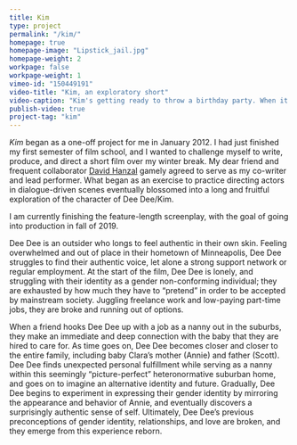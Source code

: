 ```yaml
---
title: Kim
type: project
permalink: "/kim/"
homepage: true
homepage-image: "Lipstick_jail.jpg"
homepage-weight: 2
workpage: false
workpage-weight: 1
vimeo-id: "150449191"
video-title: "Kim, an exploratory short"
video-caption: "Kim's getting ready to throw a birthday party. When it becomes clear the guest of honor doesn't appreciate all of their efforts, Kim is forced to confront their crushing loneliness." 
publish-video: true
project-tag: "kim"
---
```

<i>Kim</i> began as a one-off project for me in January 2012. I had just finished my first semester of film school, and I wanted to challenge myself to write, produce, and direct a short film over my winter break. My dear friend and frequent collaborator <a href="https://davidhanzaltheatre.carbonmade.com/">David Hanzal</a> gamely agreed to serve as my co-writer and lead performer. What began as an exercise to practice directing actors in dialogue-driven scenes eventually blossomed into a long and fruitful exploration of the character of Dee Dee/Kim. 

I am currently finishing the feature-length screenplay, with the goal of going into production in fall of 2019.

Dee Dee is an outsider who longs to feel authentic in their own skin. Feeling overwhelmed and out of place in their hometown of Minneapolis, Dee Dee struggles to find their authentic voice, let alone a strong support network or regular employment. At the start of the film, Dee Dee is lonely, and struggling with their identity as a gender non-conforming individual; they are exhausted by how much they have to “pretend” in order to be accepted by mainstream society. Juggling freelance work and low-paying part-time jobs, they are broke and running out of options. 

When a friend hooks Dee Dee up with a job as a nanny out in the suburbs, they make an immediate and deep connection with the baby that they are hired to care for. As time goes on, Dee Dee becomes closer and closer to the entire family, including baby Clara’s mother (Annie) and father (Scott). Dee Dee finds unexpected personal fulfillment while serving as a nanny within this seemingly “picture-perfect” heteronormative suburban home, and goes on to imagine an alternative identity and future. Gradually, Dee Dee begins to experiment in expressing their gender identity by mirroring the appearance and behavior of Annie, and eventually discovers a surprisingly authentic sense of self. Ultimately, Dee Dee’s previous preconceptions of gender identity, relationships, and love are broken, and they emerge from this experience reborn.
